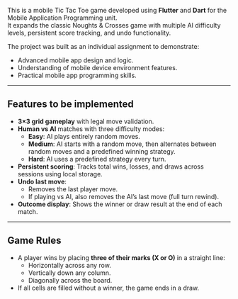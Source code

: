 This is a mobile Tic Tac Toe game developed using **Flutter** and **Dart** for the Mobile Application Programming unit.  
It expands the classic Noughts & Crosses game with multiple AI difficulty levels, persistent score tracking, and undo functionality.

The project was built as an individual assignment to demonstrate:
- Advanced mobile app design and logic.
- Understanding of mobile device environment features.
- Practical mobile app programming skills.

---

## Features to be implemented
- **3×3 grid gameplay** with legal move validation.
- **Human vs AI** matches with three difficulty modes:
  - **Easy**: AI plays entirely random moves.
  - **Medium**: AI starts with a random move, then alternates between random moves and a predefined winning strategy.
  - **Hard**: AI uses a predefined strategy every turn.
- **Persistent scoring**: Tracks total wins, losses, and draws across sessions using local storage.
- **Undo last move**:
  - Removes the last player move.
  - If playing vs AI, also removes the AI’s last move (full turn rewind).
- **Outcome display**: Shows the winner or draw result at the end of each match.

---

## Game Rules
- A player wins by placing **three of their marks (X or O)** in a straight line:
  - Horizontally across any row.
  - Vertically down any column.
  - Diagonally across the board.
- If all cells are filled without a winner, the game ends in a draw.